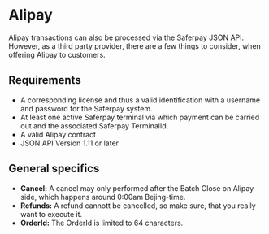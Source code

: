 # Alipay
Alipay transactions can also be processed via the Saferpay JSON API. However, as a third party provider, there are a few things to consider, when offering Alipay to customers.

## <a name="alipay-requirement"></a> Requirements

* A corresponding license and thus a valid identification with a username and password for the Saferpay system.
* At least one active Saferpay terminal via which payment can be carried out and the associated Saferpay TerminalId.
*	A valid Alipay contract
*	JSON API Version 1.11 or later 

## <a name="alipay-general"></a> General specifics

+ **Cancel:** A cancel may only performed after the Batch Close on Alipay side, which happens around 0:00am Bejing-time.
+ **Refunds:** A refund cannott be cancelled, so make sure, that you really want to execute it.
+ **OrderId:** The OrderId is limited to 64 characters.
